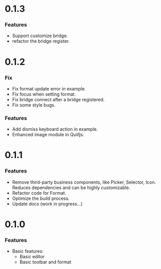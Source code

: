 # 0.1.3

### Features

- Support customize bridge.
- refactor the bridge register.

# 0.1.2
### Fix

- Fix format update error in example.
- Fix focus when setting format.
- Fix bridge connect after a bridge registered.
- Fix some style bugs.

### Features

- Add dismiss keyboard action in example.
- Enhanced image module in Quilljs.

# 0.1.1

### Features

- Remove third-party business components, like Picker, Selector, Icon. Reduces dependencies and can be highly customizable.
- Refactor code for Format.
- Optimize the build process.
- Update docs (work in progress...)

# 0.1.0

### Features

- Basic features:
  - Basic editor
  - Basic toolbar and format
